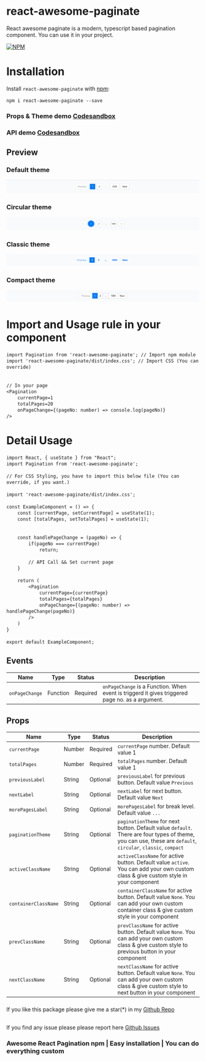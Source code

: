 # react-awesome-paginate
React awesome paginate is a modern, typescript based pagination component. You can use it in your project.

[![NPM](https://nodei.co/npm/react-awesome-paginate.svg?color=red)](https://nodei.co/npm/react-awesome-paginate/)

# Installation

Install `react-awesome-paginate` with [npm](https://www.npmjs.com/package/react-awesome-paginate):

```
npm i react-awesome-paginate --save
```
### Props & Theme demo [Codesandbox](https://codesandbox.io/p/sandbox/keen-elbakyan-35rmmg)
### API demo [Codesandbox](https://35rmmg.csb.app/api-example)

## Preview

### Default theme
![Default Pagination preview](img/default-pagination.png)

### Circular theme
![Circular Pagination preview](img/circular-pagination.png)

### Classic theme
![Classic Pagination preview](img/classic-pagination.png)

### Compact theme
![Compact Pagination preview](img/compact-pagination.png)

# Import and Usage rule in your component

```
import Pagination from 'react-awesome-paginate'; // Import npm module
import 'react-awesome-paginate/dist/index.css'; // Import CSS (You can override)


// In your page
<Pagination
    currentPage=1
    totalPages=20
    onPageChange={(pageNo: number) => console.log(pageNo)}
/>
```

# Detail Usage

```
import React, { useState } from "React";
import Pagination from 'react-awesome-paginate';

// For CSS Styling, you have to import this below file (You can override, if you want.)

import 'react-awesome-paginate/dist/index.css';

const ExampleComponent = () => {
    const [currentPage, setCurrentPage] = useState(1);
    const [totalPages, setTotalPages] = useState(1);


    const handlePageChange = (pageNo) => {
        if(pageNo === currentPage)
            return;

        // API Call && Set current page 
    }

    return (
        <Pagination
            currentPage={currentPage}
            totalPages={totalPages}
            onPageChange={(pageNo: number) => handlePageChange(pageNo)}
        />
    )
}

export default ExampleComponent;

```

## Events

| Name     | Type     | Status   | Description |
|----------|----------|----------|----------|
| `onPageChange`| Function | Required | `onPageChange` is a Function. When event is triggerd it gives triggered page no. as a argument. |


## Props

| Name     | Type     | Status   | Description |
|----------|----------|----------|----------|
| `currentPage`| Number | Required | `currentPage` number. Default value 1 |
| `totalPages`| Number | Required | `totalPages` number. Default value 1 |
| `previousLabel`| String | Optional | `previousLabel` for previous button. Default value `Previous` |
| `nextLabel`| String | Optional | `nextLabel` for next button. Default value `Next` |
| `morePagesLabel`| String | Optional | `morePagesLabel` for break level. Default value `...` |
| `paginationTheme`| String | Optional | `paginationTheme` for next button. Default value `default`. There are four types of theme, you can use, these are `default`, `circular`, `classic`, `compact`  |
| `activeClassName`| String | Optional | `activeClassName` for active button. Default value `active`. You can add your own custom class & give custom style in your component |
| `containerClassName`| String | Optional | `containerClassName` for active button. Default value `None`. You can add your own custom container class & give custom style in your component |
| `prevClassName`| String | Optional | `prevClassName` for active button. Default value `None`. You can add your own custom class & give custom style to previous button in your component |
| `nextClassName`| String | Optional | `nextClassName` for active button. Default value `None`. You can add your own custom class & give custom style to next button in your component |


###
If you like this package please give me a star(*) in my [Github Repo](https://github.com/iamsukanta/react-awesome-paginate)

##
If you find any issue please please report here [Github Issues](https://github.com/iamsukanta/react-awesome-paginate/issues)

### Awesome React Pagination npm | Easy installation | You can do everything custom